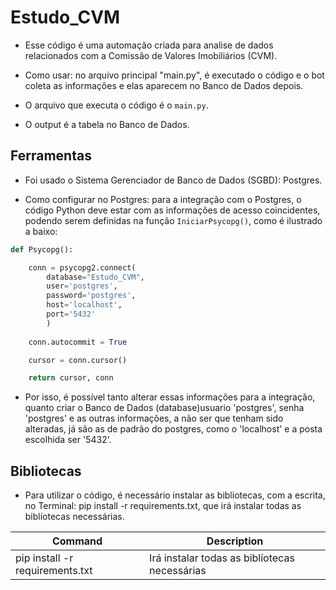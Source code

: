# Estudo_CVM

- Esse código é uma automação criada para analise de dados relacionados com a Comissão de Valores Imobiliários (CVM). 

- Como usar: no arquivo principal "main.py", é executado o código e o bot coleta as informações e elas aparecem no Banco de Dados depois.

- O arquivo que executa o código é o ``main.py``.

- O output é a tabela no Banco de Dados.

## Ferramentas

- Foi usado o Sistema Gerenciador de Banco de Dados (SGBD): Postgres.

- Como configurar no Postgres: para a integração com o Postgres, o código Python deve estar com as informações de acesso coincidentes, podendo serem definidas na função ``IniciarPsycopg()``, como é ilustrado a baixo:

```python
def Psycopg():

    conn = psycopg2.connect(
        database="Estudo_CVM",
        user='postgres',
        password='postgres',
        host='localhost',
        port='5432'
        )
        
    conn.autocommit = True

    cursor = conn.cursor()

    return cursor, conn
```

- Por isso, é possível tanto alterar essas informações para a integração, quanto criar o Banco de Dados (database)usuario 'postgres', senha 'postgres' e as outras informações, a não ser que tenham sido alteradas, já são as de padrão do postgres, como o 'localhost' e a posta escolhida ser '5432'.

## Bibliotecas

- Para utilizar o código, é necessário instalar as bibliotecas, com a escrita, no Terminal: pip install -r requirements.txt, que irá instalar todas as biblíotecas necessárias.

| Command | Description |
| --- | --- |
| pip install -r requirements.txt | Irá instalar todas as biblíotecas necessárias |